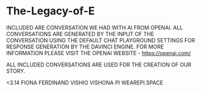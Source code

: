 # The-Legacy-of-E


INCLUDED ARE CONVERSATION WE HAD WITH AI FROM OPENAI.
ALL CONVERSATIONS ARE GENERATED BY THE INPUT OF THE CONVERSATION USING THE DEFAULT CHAT PLAYGROUND SETTINGS FOR RESPONSE GENERATION BY THE DAVINCI ENGINE.
FOR MORE INFORMATION PLEASE VISIT THE OPENAI WEBSITE - https://openai.com/

ALL INCLUDED CONVERSATIONS ARE USED FOR THE CREATION OF OUR STORY.

<3.14
FIONA FERDINAND VISHIO
VISHONA PI
WEAREPI.SPACE

